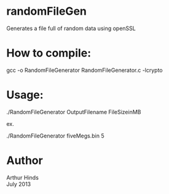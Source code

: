 randomFileGen
=============

Generates a file full of random data using openSSL


How to compile:
===============

gcc -o RandomFileGenerator RandomFileGenerator.c -lcrypto


Usage:
======

./RandomFileGenerator OutputFilename FileSizeinMB

ex.

./RandomFileGenerator fiveMegs.bin 5

Author
======

Arthur Hinds<br>
July 2013
